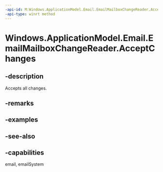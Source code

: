 ```yaml
---
-api-id: M:Windows.ApplicationModel.Email.EmailMailboxChangeReader.AcceptChanges
-api-type: winrt method
---
```


<!-- Method syntax
public void AcceptChanges()
-->

# Windows.ApplicationModel.Email.EmailMailboxChangeReader.AcceptChanges

## -description
Accepts all changes.

## -remarks

## -examples

## -see-also

## -capabilities
email, emailSystem
